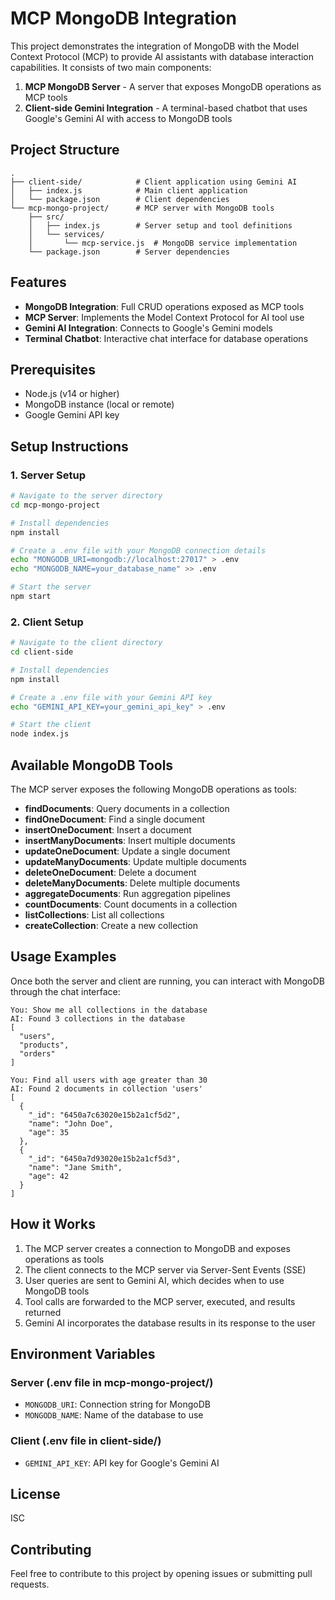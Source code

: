 # MCP MongoDB Integration

This project demonstrates the integration of MongoDB with the Model Context Protocol (MCP) to provide AI assistants with database interaction capabilities. It consists of two main components:

1. **MCP MongoDB Server** - A server that exposes MongoDB operations as MCP tools
2. **Client-side Gemini Integration** - A terminal-based chatbot that uses Google's Gemini AI with access to MongoDB tools

## Project Structure

```
.
├── client-side/            # Client application using Gemini AI
│   ├── index.js            # Main client application
│   └── package.json        # Client dependencies
└── mcp-mongo-project/      # MCP server with MongoDB tools
    ├── src/
    │   ├── index.js        # Server setup and tool definitions
    │   └── services/
    │       └── mcp-service.js  # MongoDB service implementation
    └── package.json        # Server dependencies
```

## Features

- **MongoDB Integration**: Full CRUD operations exposed as MCP tools
- **MCP Server**: Implements the Model Context Protocol for AI tool use
- **Gemini AI Integration**: Connects to Google's Gemini models
- **Terminal Chatbot**: Interactive chat interface for database operations

## Prerequisites

- Node.js (v14 or higher)
- MongoDB instance (local or remote)
- Google Gemini API key

## Setup Instructions

### 1. Server Setup

```bash
# Navigate to the server directory
cd mcp-mongo-project

# Install dependencies
npm install

# Create a .env file with your MongoDB connection details
echo "MONGODB_URI=mongodb://localhost:27017" > .env
echo "MONGODB_NAME=your_database_name" >> .env

# Start the server
npm start
```

### 2. Client Setup

```bash
# Navigate to the client directory
cd client-side

# Install dependencies
npm install

# Create a .env file with your Gemini API key
echo "GEMINI_API_KEY=your_gemini_api_key" > .env

# Start the client
node index.js
```

## Available MongoDB Tools

The MCP server exposes the following MongoDB operations as tools:

- **findDocuments**: Query documents in a collection
- **findOneDocument**: Find a single document
- **insertOneDocument**: Insert a document
- **insertManyDocuments**: Insert multiple documents
- **updateOneDocument**: Update a single document
- **updateManyDocuments**: Update multiple documents
- **deleteOneDocument**: Delete a document
- **deleteManyDocuments**: Delete multiple documents
- **aggregateDocuments**: Run aggregation pipelines
- **countDocuments**: Count documents in a collection
- **listCollections**: List all collections
- **createCollection**: Create a new collection

## Usage Examples

Once both the server and client are running, you can interact with MongoDB through the chat interface:

```
You: Show me all collections in the database
AI: Found 3 collections in the database
[
  "users",
  "products",
  "orders"
]

You: Find all users with age greater than 30
AI: Found 2 documents in collection 'users'
[
  {
    "_id": "6450a7c63020e15b2a1cf5d2",
    "name": "John Doe",
    "age": 35
  },
  {
    "_id": "6450a7d93020e15b2a1cf5d3",
    "name": "Jane Smith",
    "age": 42
  }
]
```

## How it Works

1. The MCP server creates a connection to MongoDB and exposes operations as tools
2. The client connects to the MCP server via Server-Sent Events (SSE)
3. User queries are sent to Gemini AI, which decides when to use MongoDB tools
4. Tool calls are forwarded to the MCP server, executed, and results returned
5. Gemini AI incorporates the database results in its response to the user

## Environment Variables

### Server (.env file in mcp-mongo-project/)
- `MONGODB_URI`: Connection string for MongoDB
- `MONGODB_NAME`: Name of the database to use

### Client (.env file in client-side/)
- `GEMINI_API_KEY`: API key for Google's Gemini AI

## License

ISC

## Contributing

Feel free to contribute to this project by opening issues or submitting pull requests.